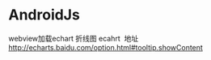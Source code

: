 # AndroidJs
webview加载echart  折线图
ecahrt  地址  http://echarts.baidu.com/option.html#tooltip.showContent
